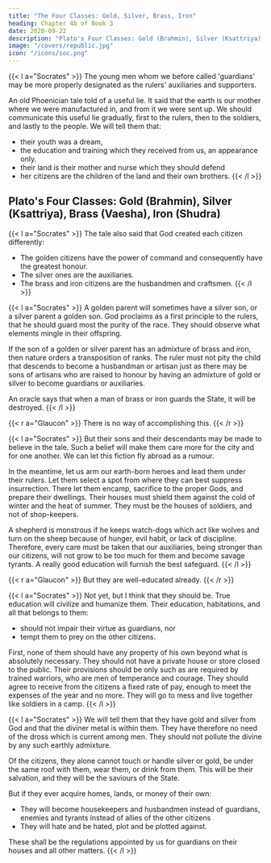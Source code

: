 ```yaml
---
title: "The Four Classes: Gold, Silver, Brass, Iron"
heading: Chapter 4b of Book 3
date: 2020-09-22
description: "Plato's Four Classes: Gold (Brahmin), Silver (Ksattriya), Brass (Vaesha), Iron (Shudra)"
image: "/covers/republic.jpg"
icon: "/icons/soc.png"
---
```





{{< l a="Socrates" >}}
The young men whom we before called 'guardians' may be more properly designated as the rulers' auxiliaries and supporters. 

An old Phoenician tale told of a useful lie. It said that the earth is our mother where we were manufactured in, and from it we were sent up. We should communicate this useful lie gradually, first to the rulers, then to the soldiers, and lastly to the people. We will tell them that:
- their youth was a dream,
- the education and training which they received from us, an appearance only.
- their land is their mother and nurse which they should defend
- her citizens are the children of the land and their own brothers.
{{< /l >}}


## Plato's Four Classes: Gold (Brahmin), Silver (Ksattriya), Brass (Vaesha), Iron (Shudra)
<!-- The human species will generally be preserved in the children.
But all are of the same original stock. -->


{{< l a="Socrates" >}}
The tale also said that God created each citizen differently:
- The golden citizens have the power of command and consequently have the greatest honour.
- The silver ones are the auxiliaries.
- The brass and iron citizens are the husbandmen and craftsmen.
{{< /l >}}


{{< l a="Socrates" >}}
A golden parent will sometimes have a silver son, or a silver parent a golden son. God proclaims as a first principle to the rulers, that he should guard most the purity of the race. They should observe what elements mingle in their offspring.

If the son of a golden or silver parent has an admixture of brass and iron, then nature orders a transposition of ranks. The ruler must not pity the child that descends to become a husbandman or artisan just as there may be sons of artisans who are raised to honour by having an admixture of gold or silver to become guardians or auxiliaries.

An oracle says that when a man of brass or iron guards the State, it will be destroyed. 
{{< /l >}}

{{< r a="Glaucon" >}}
There is no way of accomplishing this. 
{{< /r >}}


{{< l a="Socrates" >}}
But their sons and their descendants may be made to believe in the tale. Such a belief will make them care more for the city and for one another. We can let this fiction fly abroad as a rumour.

In the meantime, let us arm our earth-born heroes and lead them under their rulers. Let them select a spot from where they can best suppress insurrection. There let them encamp, sacrifice to the proper Gods, and prepare their dwellings. Their houses must shield them against the cold of winter and the heat of summer. They must be the houses of soldiers, and not of shop-keepers. 

A shepherd is monstrous if he keeps watch-dogs which act like wolves and turn on the sheep because of hunger, evil habit, or lack of discipline. Therefore, every care must be taken that our auxiliaries, being stronger than our citizens, will not grow to be too much for them and become savage tyrants. A really good education will furnish the best safeguard. 
{{< /l >}}


{{< r a="Glaucon" >}}
But they are well-educated already.
{{< /r >}}


{{< l a="Socrates" >}}
Not yet, but I think that they should be. True education will civilize and humanize them. Their education, habitations, and all that belongs to them:
- should not impair their virtue as guardians, nor
- tempt them to prey on the other citizens.

First, none of them should have any property of his own beyond what is absolutely necessary. They should not have a private house or store closed to the public. Their provisions should be only such as are required by trained warriors, who are men of temperance and courage. They should agree to receive from the citizens a fixed rate of pay, enough to meet the expenses of the year and no more. They will go to mess and live together like soldiers in a camp.
{{< /l >}}


{{< l a="Socrates" >}}
We will tell them that they have gold and silver from God and that the diviner metal is within them. They have therefore no need of the dross which is current among men. They should not pollute the divine by any such earthly admixture. <!-- For that commoner metal has been the source of many unholy deeds, but their own is undefiled. -->

Of the citizens, they alone cannot touch or handle silver or gold, be under the same roof with them, wear them, or drink from them. This will be their salvation, and they will be the saviours of the State.

But if they ever acquire homes, lands, or money of their own:
- They will become housekeepers and husbandmen instead of guardians, enemies and tyrants instead of allies of the other citizens
- They will hate and be hated, plot and be plotted against.
<!-- - They will pass their whole life in much greater terror of internal than of external enemies, and the hour of ruin, both to themselves and to the rest of the State, will be at hand.  -->

These shall be the regulations appointed by us for guardians on their houses and all other matters.
{{< /l >}}
